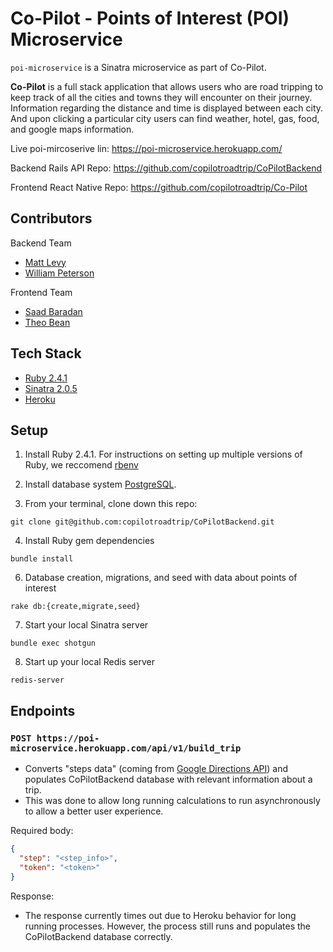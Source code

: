 # Co-Pilot - Points of Interest (POI) Microservice

`poi-microservice` is a Sinatra microservice as part of Co-Pilot.

**Co-Pilot** is a full stack application that allows users who are road tripping to keep track of all the cities and towns they will encounter on their journey. Information regarding the distance and time is displayed between each city. And upon clicking a particular city users can find weather, hotel, gas, food, and google maps information.

Live poi-mircoserive lin: https://poi-microservice.herokuapp.com/

Backend Rails API Repo: https://github.com/copilotroadtrip/CoPilotBackend

Frontend React Native Repo: https://github.com/copilotroadtrip/Co-Pilot


## Contributors

Backend Team
- [Matt Levy](https://github.com/milevy1)
- [William Peterson](https://github.com/wipegup)

Frontend Team
- [Saad Baradan](https://github.com/saadricklamar)
- [Theo Bean](https://github.com/b3an5)


## Tech Stack

- [Ruby 2.4.1](https://www.ruby-lang.org/en/)
- [Sinatra 2.0.5](http://sinatrarb.com/)
- [Heroku](https://heroku.com)


## Setup

1. Install Ruby 2.4.1.  For instructions on setting up multiple versions of Ruby, we reccomend [rbenv](https://github.com/rbenv/rbenv)

2. Install database system [PostgreSQL](https://www.postgresql.org/).

3. From your terminal, clone down this repo:

`git clone git@github.com:copilotroadtrip/CoPilotBackend.git`

4. Install Ruby gem dependencies

`bundle install`

6. Database creation, migrations, and seed with data about points of interest

`rake db:{create,migrate,seed}`

7. Start your local Sinatra server

`bundle exec shotgun`

8. Start up your local Redis server

`redis-server`


## Endpoints

### `POST https://poi-microservice.herokuapp.com/api/v1/build_trip`

- Converts "steps data" (coming from [Google Directions API](https://developers.google.com/maps/documentation/directions/intro)) and populates CoPilotBackend database with relevant information about a trip.  
- This was done to allow long running calculations to run asynchronously to allow a better user experience.

Required body:

```json
{
  "step": "<step_info>",
  "token": "<token>"
}
```

Response:

- The response currently times out due to Heroku behavior for long running processes.  However, the process still runs and populates the CoPilotBackend database correctly.
